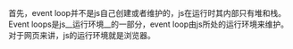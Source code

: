 首先，event loop并不是js自己创建或者维护的，js在运行时其内部只有堆和栈。Event loops是js__运行环境__的一部分，event loop由js所处的运行环境来维护。对于网页来讲，js的运行环境就是浏览器。

 